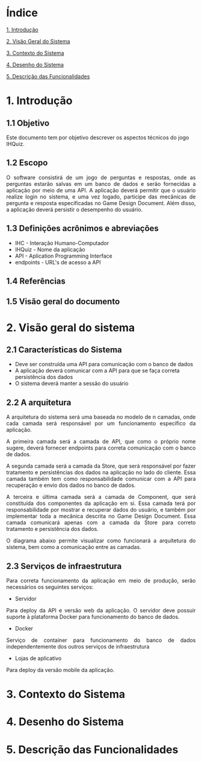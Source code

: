 # Índice

[1. Introdução](#1-introdução)

[2. Visão Geral do Sistema](#2-visão-geral-do-sistema)

[3. Contexto do Sistema](#3-contexto-do-sistema)

[4. Desenho do Sistema](#4-controles)

[5. Descrição das Funcionalidades](#5-descrição-das-funcionalidades)

# 1. Introdução

## 1.1 Objetivo

Este documento tem por objetivo descrever os aspectos técnicos do jogo IHQuiz.

## 1.2 Escopo

<p align="justify">O software consistirá de um jogo de perguntas e respostas, onde as perguntas estarão salvas em um banco de dados e serão fornecidas a aplicação por meio de uma API. A aplicação deverá permitir que o usuário realize login no sistema, e uma vez logado, participe das mecânicas de pergunta e resposta especificadas no Game Design Document. Além disso, a aplicação deverá persistir o desempenho do usuário.</p>

## 1.3 Definições acrônimos e abreviações

* IHC - Interação Humano-Computador
* IHQuiz - Nome da aplicação
* API - Aplication Programming Interface
* endpoints - URL's de acesso a API

## 1.4 Referências

## 1.5 Visão geral do documento


# 2. Visão geral do sistema

## 2.1 Características do Sistema
* Deve ser construída uma API para comunicação com o banco de dados
* A aplicação deverá comunicar com a API para que se faça correta persistência dos dados
* O sistema deverá manter a sessão do usuário

## 2.2 A arquitetura

<p align="justify">A arquitetura do sistema será uma baseada no modelo de n camadas, onde cada camada será responsável por um funcionamento específico da aplicação.

<p align="justify">A primeira camada será a camada de API, que como o próprio nome sugere, deverá fornecer endpoints para correta comunicação com o banco de dados.

<p align="justify">A segunda camada será a camada da Store, que será responsável por fazer tratamento e persistências dos dados na aplicação no lado do cliente. Essa camada também tem como responsabilidade comunicar com a API para recuperação e envio dos dados no banco de dados.

<p align="justify">A terceira e última camada será a camada de Component, que será constituída dos componentes da aplicação em si. Essa camada terá por responsabilidade por mostrar e recuperar dados do usuário, e também por implementar toda a mecânica descrita no Game Design Document. Essa camada comunicará apenas com a camada da Store para correto tratamento e persistência dos dados.

<p align="justify">O diagrama abaixo permite visualizar como funcionará a arquitetura do sistema, bem como a comunicação entre as camadas.



## 2.3 Serviços de infraestrutura

<p align="justify">Para correta funcionamento da aplicação em meio de produção, serão necessários os seguintes serviços:

* Servidor

<p align="justify">Para deploy da API e versão web da aplicação. O servidor deve possuir suporte à plataforma Docker para funcionamento do banco de dados.

* Docker

<p align="justify">Serviço de container para funcionamento do banco de dados independentemente dos outros serviços de infraestrutura

* Lojas de aplicativo

<p align="justify">Para deploy da versão mobile da aplicação.

# 3. Contexto do Sistema

# 4. Desenho do Sistema

# 5. Descrição das Funcionalidades
